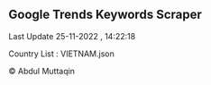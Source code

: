 

## Google Trends Keywords Scraper 
 
Last Update 25-11-2022 , 14:22:18

Country List :
VIETNAM.json



© Abdul Muttaqin 

